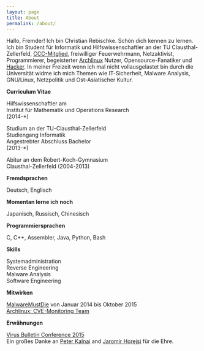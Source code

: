 ```yaml
---
layout: page
title: About
permalink: /about/
---
```


Hallo, Fremder! Ich bin Christian Rebischke. Schön dich kennen zu lernen.
Ich bin Student für Informatik und Hilfswissenschaftler an der TU Clausthal-Zellerfeld, [CCC-Mitglied](http://ccc.de "Chaos Computer Club"), freiwilliger Feuerwehrmann, Netzaktivist, Programmierer, begeisterter [Archlinux](https://archlinux.de "Archlinux") Nutzer, Opensource-Fanatiker und [Hacker](http://www.ccc.de/de/hackerethik "Die Hackerethik"). In meiner Freizeit wenn ich mal nicht vollausgelastet bin durch die Universität widme ich mich Themen wie IT-Sicherheit, Malware Analysis, GNU/Linux, Netzpolitik und Ost-Asiatischer Kultur.

**Curriculum Vitae**

Hilfswissenschaftler am  
Institut für Mathematik und Operations Research  
(2014-*)

Studium an der TU-Clausthal-Zellerfeld  
Studiengang Informatik  
Angestrebter Abschluss Bachelor  
(2013-*)

Abitur an dem Robert-Koch-Gymnasium  
Clausthal-Zellerfeld (2004-2013)

**Fremdsprachen**

Deutsch, Englisch

**Momentan lerne ich noch**

Japanisch, Russisch, Chinesisch

**Programmiersprachen**

C, C++, Assembler, Java, Python, Bash

**Skills**

Systemadministration    
Reverse Engineering  
Malware Analysis  
Software Engineering

**Mitwirken**

[MalwareMustDie](http://malwaremustdie.org/) von Januar 2014 bis Oktober 2015  
[Archlinux: CVE-Monitoring Team](https://www.archlinux.org/people/support-staff/)

**Erwähnungen**

[Virus Bulletin Conference 2015](https://www.virusbtn.com/pdf/conference_slides/2015/KalnaiHorejsi-VB2015.pdf)  
Ein großes Danke an [Peter Kalnai](https://twitter.com/pkalnai) and [Jaromir Horejsi](https://twitter.com/JaromirHorejsi) für die Ehre.  
 

